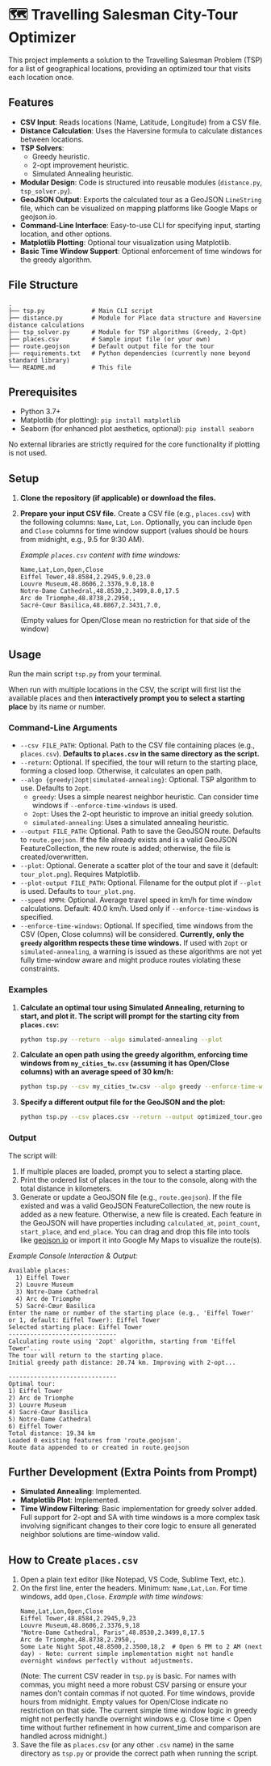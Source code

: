 # 🗺️ Travelling Salesman City-Tour Optimizer

This project implements a solution to the Travelling Salesman Problem (TSP) 
for a list of geographical locations, providing an optimized tour that visits 
each location once.

## Features

- **CSV Input**: Reads locations (Name, Latitude, Longitude) from a CSV file.
- **Distance Calculation**: Uses the Haversine formula to calculate distances between locations.
- **TSP Solvers**:
    - Greedy heuristic.
    - 2-opt improvement heuristic.
    - Simulated Annealing heuristic.
- **Modular Design**: Code is structured into reusable modules (`distance.py`, `tsp_solver.py`).
- **GeoJSON Output**: Exports the calculated tour as a GeoJSON `LineString` file, which can be visualized on mapping platforms like Google Maps or geojson.io.
- **Command-Line Interface**: Easy-to-use CLI for specifying input, starting location, and other options.
- **Matplotlib Plotting**: Optional tour visualization using Matplotlib.
- **Basic Time Window Support**: Optional enforcement of time windows for the greedy algorithm.

## File Structure

```
.
├── tsp.py             # Main CLI script
├── distance.py        # Module for Place data structure and Haversine distance calculations
├── tsp_solver.py      # Module for TSP algorithms (Greedy, 2-Opt)
├── places.csv         # Sample input file (or your own)
├── route.geojson      # Default output file for the tour
├── requirements.txt   # Python dependencies (currently none beyond standard library)
└── README.md          # This file
```

## Prerequisites

- Python 3.7+
- Matplotlib (for plotting): `pip install matplotlib`
- Seaborn (for enhanced plot aesthetics, optional): `pip install seaborn`

No external libraries are strictly required for the core functionality if plotting is not used.

## Setup

1.  **Clone the repository (if applicable) or download the files.**
2.  **Prepare your input CSV file.**
    Create a CSV file (e.g., `places.csv`) with the following columns: `Name`, `Lat`, `Lon`.
    Optionally, you can include `Open` and `Close` columns for time window support (values should be hours from midnight, e.g., 9.5 for 9:30 AM).

    *Example `places.csv` content with time windows:*
    ```csv
    Name,Lat,Lon,Open,Close
    Eiffel Tower,48.8584,2.2945,9.0,23.0
    Louvre Museum,48.8606,2.3376,9.0,18.0
    Notre-Dame Cathedral,48.8530,2.3499,8.0,17.5
    Arc de Triomphe,48.8738,2.2950,, 
    Sacré-Cœur Basilica,48.8867,2.3431,7.0,
    ```
    (Empty values for Open/Close mean no restriction for that side of the window)

## Usage

Run the main script `tsp.py` from your terminal.

When run with multiple locations in the CSV, the script will first list the available places and then **interactively prompt you to select a starting place** by its name or number.

### Command-Line Arguments

-   `--csv FILE_PATH`: Optional. Path to the CSV file containing places (e.g., `places.csv`). **Defaults to `places.csv` in the same directory as the script.**
-   `--return`: Optional. If specified, the tour will return to the starting place, forming a closed loop. Otherwise, it calculates an open path.
-   `--algo {greedy|2opt|simulated-annealing}`: Optional. TSP algorithm to use. Defaults to `2opt`. 
    -   `greedy`: Uses a simple nearest neighbor heuristic. Can consider time windows if `--enforce-time-windows` is used.
    -   `2opt`: Uses the 2-opt heuristic to improve an initial greedy solution.
    -   `simulated-annealing`: Uses a simulated annealing heuristic.
-   `--output FILE_PATH`: Optional. Path to save the GeoJSON route. Defaults to `route.geojson`. If the file already exists and is a valid GeoJSON FeatureCollection, the new route is added; otherwise, the file is created/overwritten.
-   `--plot`: Optional. Generate a scatter plot of the tour and save it (default: `tour_plot.png`). Requires Matplotlib.
-   `--plot-output FILE_PATH`: Optional. Filename for the output plot if `--plot` is used. Defaults to `tour_plot.png`.
-   `--speed KMPH`: Optional. Average travel speed in km/h for time window calculations. Default: 40.0 km/h. Used only if `--enforce-time-windows` is specified.
-   `--enforce-time-windows`: Optional. If specified, time windows from the CSV (Open, Close columns) will be considered. 
    **Currently, only the `greedy` algorithm respects these time windows.** 
    If used with `2opt` or `simulated-annealing`, a warning is issued as these algorithms are not yet fully time-window aware and might produce routes violating these constraints.

### Examples

1.  **Calculate an optimal tour using Simulated Annealing, returning to start, and plot it. The script will prompt for the starting city from `places.csv`:**

    ```bash
    python tsp.py --return --algo simulated-annealing --plot
    ```

2.  **Calculate an open path using the greedy algorithm, enforcing time windows from `my_cities_tw.csv` (assuming it has Open/Close columns) with an average speed of 30 km/h:**

    ```bash
    python tsp.py --csv my_cities_tw.csv --algo greedy --enforce-time-windows --speed 30
    ```

3.  **Specify a different output file for the GeoJSON and the plot:**

    ```bash
    python tsp.py --csv places.csv --return --output optimized_tour.geojson --plot --plot-output my_route_viz.png
    ```

### Output

The script will:
1.  If multiple places are loaded, prompt you to select a starting place.
2.  Print the ordered list of places in the tour to the console, along with the total distance in kilometers.
3.  Generate or update a GeoJSON file (e.g., `route.geojson`). If the file existed and was a valid GeoJSON FeatureCollection, the new route is added as a new feature. Otherwise, a new file is created. Each feature in the GeoJSON will have properties including `calculated_at`, `point_count`, `start_place`, and `end_place`. You can drag and drop this file into tools like [geojson.io](http://geojson.io/) or import it into Google My Maps to visualize the route(s).

*Example Console Interaction & Output:*
```
Available places:
  1) Eiffel Tower
  2) Louvre Museum
  3) Notre-Dame Cathedral
  4) Arc de Triomphe
  5) Sacré-Cœur Basilica
Enter the name or number of the starting place (e.g., 'Eiffel Tower' or 1, default: Eiffel Tower): Eiffel Tower
Selected starting place: Eiffel Tower
------------------------------
Calculating route using '2opt' algorithm, starting from 'Eiffel Tower'...
The tour will return to the starting place.
Initial greedy path distance: 20.74 km. Improving with 2-opt...

------------------------------
Optimal tour:
1) Eiffel Tower
2) Arc de Triomphe
3) Louvre Museum
4) Sacré-Cœur Basilica
5) Notre-Dame Cathedral
6) Eiffel Tower
Total distance: 19.34 km
Loaded 0 existing features from 'route.geojson'.
Route data appended to or created in route.geojson
```

## Further Development (Extra Points from Prompt)

-   **Simulated Annealing**: Implemented.
-   **Matplotlib Plot**: Implemented.
-   **Time Window Filtering**: Basic implementation for greedy solver added. Full support for 2-opt and SA with time windows is a more complex task involving significant changes to their core logic to ensure all generated neighbor solutions are time-window valid.

## How to Create `places.csv`

1.  Open a plain text editor (like Notepad, VS Code, Sublime Text, etc.).
2.  On the first line, enter the headers. Minimum: `Name,Lat,Lon`. For time windows, add `Open,Close`.
    *Example with time windows:*
    ```csv
    Name,Lat,Lon,Open,Close
    Eiffel Tower,48.8584,2.2945,9,23
    Louvre Museum,48.8606,2.3376,9,18
    "Notre-Dame Cathedral, Paris",48.8530,2.3499,8,17.5 
    Arc de Triomphe,48.8738,2.2950,,
    Some Late Night Spot,48.8500,2.3500,18,2  # Open 6 PM to 2 AM (next day) - Note: current simple implementation might not handle overnight windows perfectly without adjustments.
    ```
    (Note: The current CSV reader in `tsp.py` is basic. For names with commas, you might need a more robust CSV parsing or ensure your names don't contain commas if not quoted. For time windows, provide hours from midnight. Empty values for Open/Close indicate no restriction on that side. The current simple time window logic in greedy might not perfectly handle overnight windows e.g. Close time < Open time without further refinement in how current_time and comparison are handled across midnight.)
4.  Save the file as `places.csv` (or any other `.csv` name) in the same directory as `tsp.py` or provide the correct path when running the script. 